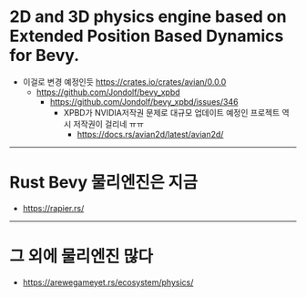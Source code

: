 # 2D and 3D physics engine based on Extended Position Based Dynamics for Bevy.
- 이걸로 변경 예정인듯 https://crates.io/crates/avian/0.0.0
  - https://github.com/Jondolf/bevy_xpbd
    - https://github.com/Jondolf/bevy_xpbd/issues/346
      - XPBD가 NVIDIA저작권 문제로 대규모 업데이트 예정인 프로젝트 역시 저작권이 걸리네 ㅠㅠ
        - https://docs.rs/avian2d/latest/avian2d/

<hr>

# Rust Bevy 물리엔진은 지금 
- https://rapier.rs/

<hr>

# 그 외에 물리엔진 많다
- https://arewegameyet.rs/ecosystem/physics/
